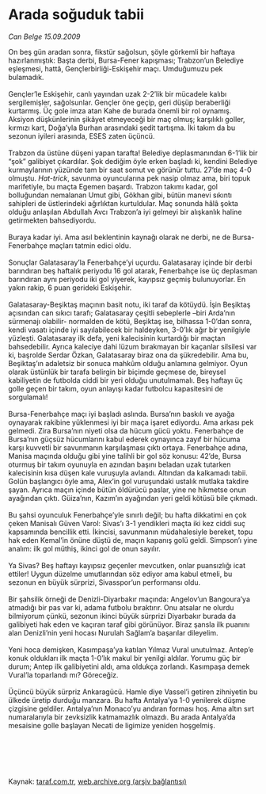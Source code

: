 # Arada soğuduk tabii

*Can Belge 15.09.2009*

<div class="taraf_structure_2col_1zq">
<div class="margen_n">



 <p>On beş gün aradan sonra, fikstür sağolsun, şöyle görkemli bir haftaya hazırlanmıştık: Başta derbi, Bursa-Fener kapışması; Trabzon’un Belediye eşleşmesi, hattâ, Gençlerbirliği-Eskişehir maçı. Umduğumuzu pek bulamadık. <br/><br/>Gençler’le Eskişehir, canlı yayından uzak 2-2’lik bir mücadele kalıbı sergilemişler, sağolsunlar. Gençler öne geçip, geri düşüp beraberliği kurtarmış. Üç gole imza atan Kahe de burada önemli bir rol oynamış. Aksiyon düşkünlerinin şikâyet etmeyeceği bir maç olmuş; karşılıklı goller, kırmızı kart, Doğa’yla Burhan arasındaki şedit tartışma. İki takım da bu sezonun iyileri arasında, ESES zaten üçüncü. <br/><br/>Trabzon da üstüne düşeni yapan tarafta! Belediye deplasmanından 6-1’lik bir “şok” galibiyet çıkardılar. Şok dediğim öyle erken başladı ki, kendini Belediye kurmaylarının yüzünde tam bir saat somut ve görünür tuttu. 27’de maç 4-0 olmuştu. <i>Hat-trick</i>, savunma oyuncularına pek nasip olmaz ama, biri topuk marifetiyle, bu maçta Egemen başardı. Trabzon takımı kadar, gol bolluğundan nemalanan Umut gibi, Gökhan gibi, bütün manevi sıkıntı sahipleri de üstlerindeki ağırlıktan kurtuldular. Maç sonunda hâlâ şokta olduğu anlaşılan Abdullah Avcı Trabzon’a iyi gelmeyi bir alışkanlık haline getirmekten bahsediyordu. <br/><br/>Buraya kadar iyi. Ama asıl beklentinin kaynağı olarak ne derbi, ne de Bursa-Fenerbahçe maçları tatmin edici oldu. <br/><br/>Sonuçlar Galatasaray’la Fenerbahçe’yi uçurdu. Galatasaray içinde bir derbi barındıran beş haftalık periyodu 16 gol atarak, Fenerbahçe ise üç deplasman barındıran aynı periyodu iki gol yiyerek, kayıpsız geçmiş bulunuyorlar. En yakın rakip, 6 puan gerideki Eskişehir. <br/><br/>Galatasaray-Beşiktaş maçının basit notu, iki taraf da kötüydü. İşin Beşiktaş açısından can sıkıcı tarafı; Galatasaray çeşitli sebeplerle –biri Arda’nın sürmenajı olabilir- normalden de kötü, Beşiktaş ise, bilhassa 1-0’dan sonra, kendi vasatı içinde iyi sayılabilecek bir haldeyken, 3-0’lık ağır bir yenilgiyle yüzleşti. Galatasaray ilk defa, yeni kalecisinin kurtardığı bir maçtan bahsedebilir. Ayrıca kaleciye dahi lüzum bırakmayan bir kaçanlar silsilesi var ki, başrolde Serdar Özkan, Galatasaray biraz ona da şükredebilir. Ama bu, Beşiktaş’ın adaletsiz bir sonuca mahkûm olduğu anlamına gelmiyor. Oyun olarak üstünlük bir tarafa belirgin bir biçimde geçmese de, bireysel kabiliyetin de futbolda ciddi bir yeri olduğu unutulmamalı. Beş haftayı üç golle geçen bir takım, oyun anlayışı kadar futbolcu kapasitesini de sorgulamalı! <br/><br/>Bursa-Fenerbahçe maçı iyi başladı aslında. Bursa’nın baskılı ve ayağa oynayarak rakibine yüklenmesi iyi bir maça işaret ediyordu. Ama arkası pek gelmedi. Zira Bursa’nın niyeti olsa da hücum gücü yoktu. Fenerbahçe de Bursa’nın güçsüz hücumlarını kabul ederek oynayınca zayıf bir hücuma karşı kuvvetli bir savunmanın karşılaşması çıktı ortaya. Fenerbahçe adına, Manisa maçında olduğu gibi yine talihli bir gol söz konusu: 42’de, Bursa oturmuş bir takım oyunuyla en azından başını beladan uzak tutarken kalecisinin kısa düşen kale vuruşuyla avlandı. Altından da kalkamadı tabii. Golün başlangıcı öyle ama, Alex’in gol vuruşundaki ustalık mutlaka takdire şayan. Ayrıca maçın içinde bütün öldürücü paslar, yine ne hikmetse onun ayağından çıktı. Güiza’nın, Kazım’ın ayağından yeri geldi kötüsü bile çıkmadı. <br/><br/>Bu şahsi oyunculuk Fenerbahçe’yle sınırlı değil; bu hafta dikkatimi en çok çeken Manisalı Güven Varol: Sivas’ı 3-1 yendikleri maçta iki kez ciddi suç kapsamında bencillik etti. İkincisi, savunmanın müdahalesiyle bereket, topu hak eden Kemal’in önüne düştü de, maçın kapanış golü geldi. Simpson’ı yine analım: ilk gol müthiş, ikinci gol de onun sayılır. <br/><br/>Ya Sivas? Beş haftayı kayıpsız geçenler mevcutken, onlar puansızlığı icat ettiler! Uygun düzelme umutlarından söz ediyor ama kabul etmeli, bu sezonun en büyük sürprizi, Sivasspor’un performansı oldu. <br/><br/>Bir şahsilik örneği de Denizli-Diyarbakır maçında: Angelov’un Bangoura’ya atmadığı bir pas var ki, adama futbolu bıraktırır. Onu atsalar ne olurdu bilmiyorum çünkü, sezonun ikinci büyük sürprizi Diyarbakır burada da galibiyeti hak eden ve kaçıran taraf gibi görünüyor. Biraz şansla ilk puanını alan Denizli’nin yeni hocası Nurulah Sağlam’a başarılar dileyelim. <br/><br/>Yeni hoca demişken, Kasımpaşa’ya katılan Yılmaz Vural unutulmaz. Antep’e konuk oldukları ilk maçta 1-0’lık makul bir yenilgi aldılar. Yorumu güç bir durum; Antep ilk galibiyetini aldı, ama oldukça zorlandı. Kasımpaşa demek Vural’la toparlandı mı? Göreceğiz. <br/><br/>Üçüncü büyük sürpriz Ankaragücü. Hamle diye Vassel’i getiren zihniyetin bu ülkede üretip durduğu manzara. Bu hafta Antalya’ya 1-0 yenilerek düşme çizgisine geldiler. Antalya’nın Monaco’yu andıran forması hoş. Ama altın sırt numaralarıyla bir zevksizlik katmamazlık olmazdı. Bu arada Antalya’da mesaisine golle başlayan Necati de ligimize yeniden hoşgelmiş.</p>
<br/>
<br/>
<br/>



<br/>


<div id="taraf_not">
</div>

</div>


</div>

Kaynak: [taraf.com.tr](http://taraf.com.tr:80/makale/7435.htm), [web.archive.org (arşiv bağlantısı)](http://web.archive.org/web/20100210041510/http://taraf.com.tr:80/makale/7435.htm)
